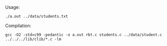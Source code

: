 Usage:

```shell
./a.out ../data/students.txt
```

Compilation:

```shell
gcc -O2 -std=c99 -pedantic -o a.out rbt.c students.c ../data/student.c ../../../lib/clib/*.c -lm
```

